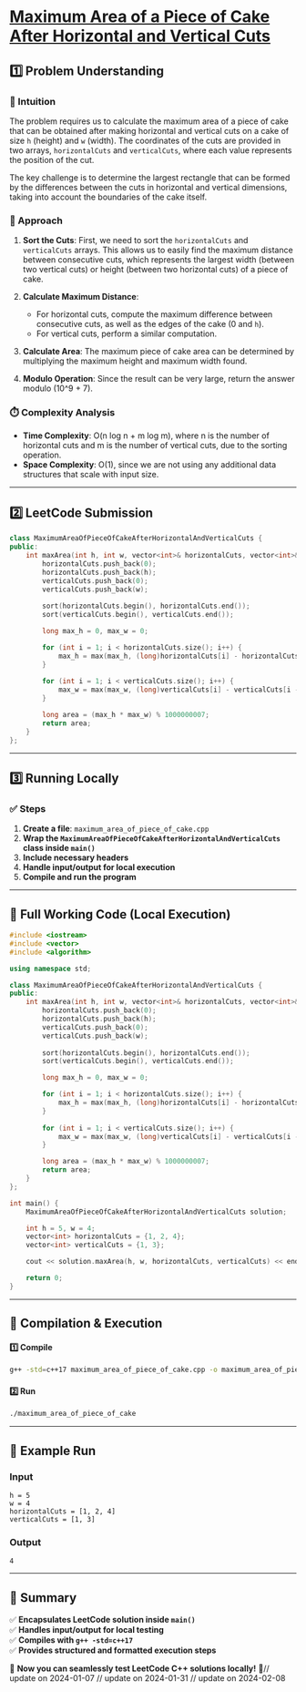 # **[Maximum Area of a Piece of Cake After Horizontal and Vertical Cuts](https://leetcode.com/problems/maximum-area-of-a-piece-of-cake-after-horizontal-and-vertical-cuts/description/)**  

## **1️⃣ Problem Understanding**  
### **📌 Intuition**  
The problem requires us to calculate the maximum area of a piece of cake that can be obtained after making horizontal and vertical cuts on a cake of size `h` (height) and `w` (width). The coordinates of the cuts are provided in two arrays, `horizontalCuts` and `verticalCuts`, where each value represents the position of the cut.

The key challenge is to determine the largest rectangle that can be formed by the differences between the cuts in horizontal and vertical dimensions, taking into account the boundaries of the cake itself.

### **🚀 Approach**  
1. **Sort the Cuts**: First, we need to sort the `horizontalCuts` and `verticalCuts` arrays. This allows us to easily find the maximum distance between consecutive cuts, which represents the largest width (between two vertical cuts) or height (between two horizontal cuts) of a piece of cake.

2. **Calculate Maximum Distance**:
   - For horizontal cuts, compute the maximum difference between consecutive cuts, as well as the edges of the cake (0 and `h`).
   - For vertical cuts, perform a similar computation.
  
3. **Calculate Area**: The maximum piece of cake area can be determined by multiplying the maximum height and maximum width found.

4. **Modulo Operation**: Since the result can be very large, return the answer modulo \(10^9 + 7\).

### **⏱️ Complexity Analysis**  
- **Time Complexity**: O(n log n + m log m), where n is the number of horizontal cuts and m is the number of vertical cuts, due to the sorting operation.  
- **Space Complexity**: O(1), since we are not using any additional data structures that scale with input size.

---  

## **2️⃣ LeetCode Submission**  
```cpp
class MaximumAreaOfPieceOfCakeAfterHorizontalAndVerticalCuts {
public:
    int maxArea(int h, int w, vector<int>& horizontalCuts, vector<int>& verticalCuts) {
        horizontalCuts.push_back(0);
        horizontalCuts.push_back(h);
        verticalCuts.push_back(0);
        verticalCuts.push_back(w);
        
        sort(horizontalCuts.begin(), horizontalCuts.end());
        sort(verticalCuts.begin(), verticalCuts.end());

        long max_h = 0, max_w = 0;

        for (int i = 1; i < horizontalCuts.size(); i++) {
            max_h = max(max_h, (long)horizontalCuts[i] - horizontalCuts[i - 1]);
        }
        
        for (int i = 1; i < verticalCuts.size(); i++) {
            max_w = max(max_w, (long)verticalCuts[i] - verticalCuts[i - 1]);
        }

        long area = (max_h * max_w) % 1000000007;
        return area;
    }
};
```  

---  

## **3️⃣ Running Locally**  
### **✅ Steps**  
1. **Create a file**: `maximum_area_of_piece_of_cake.cpp`  
2. **Wrap the `MaximumAreaOfPieceOfCakeAfterHorizontalAndVerticalCuts` class inside `main()`**  
3. **Include necessary headers**  
4. **Handle input/output for local execution**  
5. **Compile and run the program**  

---  

## **📝 Full Working Code (Local Execution)**  
```cpp
#include <iostream>
#include <vector>
#include <algorithm>

using namespace std;

class MaximumAreaOfPieceOfCakeAfterHorizontalAndVerticalCuts {
public:
    int maxArea(int h, int w, vector<int>& horizontalCuts, vector<int>& verticalCuts) {
        horizontalCuts.push_back(0);
        horizontalCuts.push_back(h);
        verticalCuts.push_back(0);
        verticalCuts.push_back(w);
        
        sort(horizontalCuts.begin(), horizontalCuts.end());
        sort(verticalCuts.begin(), verticalCuts.end());

        long max_h = 0, max_w = 0;

        for (int i = 1; i < horizontalCuts.size(); i++) {
            max_h = max(max_h, (long)horizontalCuts[i] - horizontalCuts[i - 1]);
        }
        
        for (int i = 1; i < verticalCuts.size(); i++) {
            max_w = max(max_w, (long)verticalCuts[i] - verticalCuts[i - 1]);
        }

        long area = (max_h * max_w) % 1000000007;
        return area;
    }
};

int main() {
    MaximumAreaOfPieceOfCakeAfterHorizontalAndVerticalCuts solution;

    int h = 5, w = 4;
    vector<int> horizontalCuts = {1, 2, 4};
    vector<int> verticalCuts = {1, 3};

    cout << solution.maxArea(h, w, horizontalCuts, verticalCuts) << endl; // Expected output: 4

    return 0;
}
```  

---  

## **🔧 Compilation & Execution**  
#### **1️⃣ Compile**  
```bash
g++ -std=c++17 maximum_area_of_piece_of_cake.cpp -o maximum_area_of_piece_of_cake
```  

#### **2️⃣ Run**  
```bash
./maximum_area_of_piece_of_cake
```  

---  

## **🎯 Example Run**  
### **Input**  
```
h = 5
w = 4
horizontalCuts = [1, 2, 4]
verticalCuts = [1, 3]
```  
### **Output**  
```
4
```  

---  

## **📌 Summary**  
✅ **Encapsulates LeetCode solution inside `main()`**  
✅ **Handles input/output for local testing**  
✅ **Compiles with `g++ -std=c++17`**  
✅ **Provides structured and formatted execution steps**  

🚀 **Now you can seamlessly test LeetCode C++ solutions locally!** 🚀// update on 2024-01-07
// update on 2024-01-31
// update on 2024-02-08
